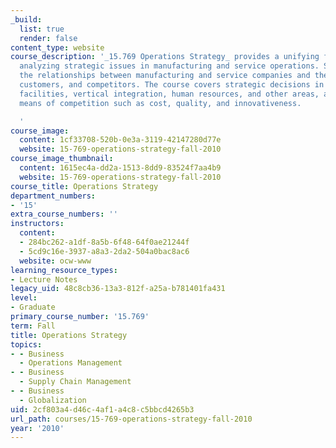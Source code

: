 ```yaml
---
_build:
  list: true
  render: false
content_type: website
course_description: '_15.769 Operations Strategy_ provides a unifying framework for
  analyzing strategic issues in manufacturing and service operations. Students analyze
  the relationships between manufacturing and service companies and their suppliers,
  customers, and competitors. The course covers strategic decisions in technology,
  facilities, vertical integration, human resources, and other areas, and also explores
  means of competition such as cost, quality, and innovativeness.

  '
course_image:
  content: 1cf33708-520b-0e3a-3119-42147280d77e
  website: 15-769-operations-strategy-fall-2010
course_image_thumbnail:
  content: 1615ec4a-dd2a-1513-8dd9-83524f7aa4b9
  website: 15-769-operations-strategy-fall-2010
course_title: Operations Strategy
department_numbers:
- '15'
extra_course_numbers: ''
instructors:
  content:
  - 284bc262-a1df-8a5b-6f48-64f0ae21244f
  - 5cd9c16e-3937-a8a3-2da2-504a0bac8ac6
  website: ocw-www
learning_resource_types:
- Lecture Notes
legacy_uid: 48c8cb36-13a3-812f-a25a-b781401fa431
level:
- Graduate
primary_course_number: '15.769'
term: Fall
title: Operations Strategy
topics:
- - Business
  - Operations Management
- - Business
  - Supply Chain Management
- - Business
  - Globalization
uid: 2cf803a4-d46c-4af1-a4c8-c5bbcd4265b3
url_path: courses/15-769-operations-strategy-fall-2010
year: '2010'
---
```

